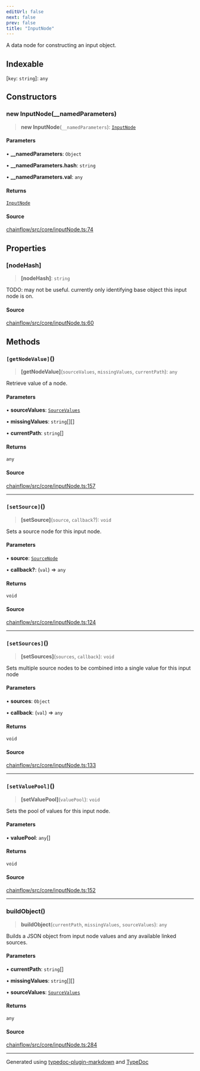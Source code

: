 ```yaml
---
editUrl: false
next: false
prev: false
title: "InputNode"
---
```


A data node for constructing an input object.

## Indexable

 \[`key`: `string`\]: `any`

## Constructors

### new InputNode(__namedParameters)

> **new InputNode**(`__namedParameters`): [`InputNode`](/api/core/inputnode/classes/inputnode/)

#### Parameters

• **\_\_namedParameters**: `Object`

• **\_\_namedParameters\.hash**: `string`

• **\_\_namedParameters\.val**: `any`

#### Returns

[`InputNode`](/api/core/inputnode/classes/inputnode/)

#### Source

[chainflow/src/core/inputNode.ts:74](https://github.com/edwinlzs/chainflow/blob/a27a974/src/core/inputNode.ts#L74)

## Properties

### [nodeHash]

> **[nodeHash]**: `string`

TODO: may not be useful. currently only identifying base object this input node is on.

#### Source

[chainflow/src/core/inputNode.ts:60](https://github.com/edwinlzs/chainflow/blob/a27a974/src/core/inputNode.ts#L60)

## Methods

### `[getNodeValue]`()

> **[getNodeValue]**(`sourceValues`, `missingValues`, `currentPath`): `any`

Retrieve value of a node.

#### Parameters

• **sourceValues**: [`SourceValues`](/api/core/inputnode/type-aliases/sourcevalues/)

• **missingValues**: `string`[][]

• **currentPath**: `string`[]

#### Returns

`any`

#### Source

[chainflow/src/core/inputNode.ts:157](https://github.com/edwinlzs/chainflow/blob/a27a974/src/core/inputNode.ts#L157)

***

### `[setSource]`()

> **[setSource]**(`source`, `callback`?): `void`

Sets a source node for this input node.

#### Parameters

• **source**: [`SourceNode`](/api/core/sourcenode/interfaces/sourcenode/)

• **callback?**: (`val`) => `any`

#### Returns

`void`

#### Source

[chainflow/src/core/inputNode.ts:124](https://github.com/edwinlzs/chainflow/blob/a27a974/src/core/inputNode.ts#L124)

***

### `[setSources]`()

> **[setSources]**(`sources`, `callback`): `void`

Sets multiple source nodes to be combined into a single value for this input node

#### Parameters

• **sources**: `Object`

• **callback**: (`val`) => `any`

#### Returns

`void`

#### Source

[chainflow/src/core/inputNode.ts:133](https://github.com/edwinlzs/chainflow/blob/a27a974/src/core/inputNode.ts#L133)

***

### `[setValuePool]`()

> **[setValuePool]**(`valuePool`): `void`

Sets the pool of values for this input node.

#### Parameters

• **valuePool**: `any`[]

#### Returns

`void`

#### Source

[chainflow/src/core/inputNode.ts:152](https://github.com/edwinlzs/chainflow/blob/a27a974/src/core/inputNode.ts#L152)

***

### buildObject()

> **buildObject**(`currentPath`, `missingValues`, `sourceValues`): `any`

Builds a JSON object from input node values and
any available linked sources.

#### Parameters

• **currentPath**: `string`[]

• **missingValues**: `string`[][]

• **sourceValues**: [`SourceValues`](/api/core/inputnode/type-aliases/sourcevalues/)

#### Returns

`any`

#### Source

[chainflow/src/core/inputNode.ts:284](https://github.com/edwinlzs/chainflow/blob/a27a974/src/core/inputNode.ts#L284)

***

Generated using [typedoc-plugin-markdown](https://www.npmjs.com/package/typedoc-plugin-markdown) and [TypeDoc](https://typedoc.org/)
